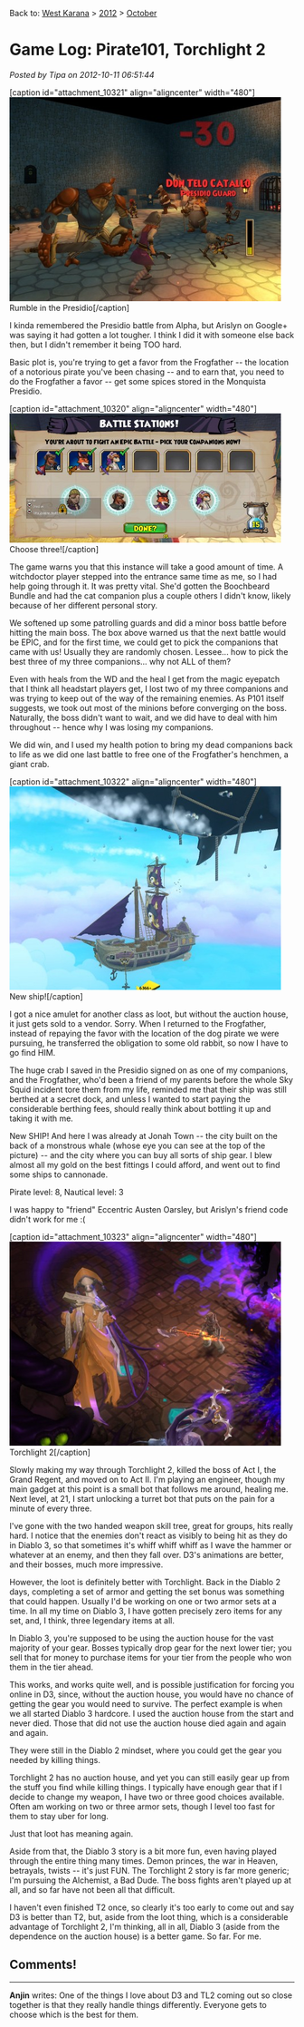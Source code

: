 Back to: [West Karana](/posts/westkarana.md) > [2012](/posts/2012/westkarana.md) > [October](./westkarana.md)
# Game Log: Pirate101, Torchlight 2

*Posted by Tipa on 2012-10-11 06:51:44*

[caption id="attachment\_10321" align="aligncenter" width="480"][![Rumble in the Presidio](../../../uploads/2012/10/Pirate-2012-10-10-21-01-42-45-480x360.jpg "Pirate 2012-10-10 21-01-42-45")](../../../uploads/2012/10/Pirate-2012-10-10-21-01-42-45.jpg) Rumble in the Presidio[/caption]

I kinda remembered the Presidio battle from Alpha, but Arislyn on Google+ was saying it had gotten a lot tougher. I think I did it with someone else back then, but I didn't remember it being TOO hard.

Basic plot is, you're trying to get a favor from the Frogfather -- the location of a notorious pirate you've been chasing -- and to earn that, you need to do the Frogfather a favor -- get some spices stored in the Monquista Presidio.

[caption id="attachment\_10320" align="aligncenter" width="480"][![](../../../uploads/2012/10/Pirate-2012-10-10-20-46-22-23-480x228.jpg "Choose three!")](../../../uploads/2012/10/Pirate-2012-10-10-20-46-22-23.jpg) Choose three![/caption]

The game warns you that this instance will take a good amount of time. A witchdoctor player stepped into the entrance same time as me, so I had help going through it. It was pretty vital. She'd gotten the Boochbeard Bundle and had the cat companion plus a couple others I didn't know, likely because of her different personal story.

We softened up some patrolling guards and did a minor boss battle before hitting the main boss. The box above warned us that the next battle would be EPIC, and for the first time, we could get to pick the companions that came with us! Usually they are randomly chosen. Lessee... how to pick the best three of my three companions... why not ALL of them?

Even with heals from the WD and the heal I get from the magic eyepatch that I think all headstart players get, I lost two of my three companions and was trying to keep out of the way of the remaining enemies. As P101 itself suggests, we took out most of the minions before converging on the boss. Naturally, the boss didn't want to wait, and we did have to deal with him throughout -- hence why I was losing my companions.

We did win, and I used my health potion to bring my dead companions back to life as we did one last battle to free one of the Frogfather's henchmen, a giant crab.

[caption id="attachment\_10322" align="aligncenter" width="480"][![](../../../uploads/2012/10/Pirate-2012-10-10-21-26-57-76-480x359.jpg "New ship!")](../../../uploads/2012/10/Pirate-2012-10-10-21-26-57-76.jpg) New ship![/caption]

I got a nice amulet for another class as loot, but without the auction house, it just gets sold to a vendor. Sorry. When I returned to the Frogfather, instead of repaying the favor with the location of the dog pirate we were pursuing, he transferred the obligation to some old rabbit, so now I have to go find HIM.

The huge crab I saved in the Presidio signed on as one of my companions, and the Frogfather, who'd been a friend of my parents before the whole Sky Squid incident tore them from my life, reminded me that their ship was still berthed at a secret dock, and unless I wanted to start paying the considerable berthing fees, should really think about bottling it up and taking it with me.

New SHIP! And here I was already at Jonah Town -- the city built on the back of a monstrous whale (whose eye you can see at the top of the picture) -- and the city where you can buy all sorts of ship gear. I blew almost all my gold on the best fittings I could afford, and went out to find some ships to cannonade.

Pirate level: 8, Nautical level: 3

I was happy to "friend" Eccentric Austen Oarsley, but Arislyn's friend code didn't work for me :(

[caption id="attachment\_10323" align="aligncenter" width="480"][![](../../../uploads/2012/10/Torchlight2-2012-10-10-23-32-46-57-480x360.jpg "Torchlight 2")](../../../uploads/2012/10/Torchlight2-2012-10-10-23-32-46-57.jpg) Torchlight 2[/caption]

Slowly making my way through Torchlight 2, killed the boss of Act I, the Grand Regent, and moved on to Act II. I'm playing an engineer, though my main gadget at this point is a small bot that follows me around, healing me. Next level, at 21, I start unlocking a turret bot that puts on the pain for a minute of every three.

I've gone with the two handed weapon skill tree, great for groups, hits really hard. I notice that the enemies don't react as visibly to being hit as they do in Diablo 3, so that sometimes it's whiff whiff whiff as I wave the hammer or whatever at an enemy, and then they fall over. D3's animations are better, and their bosses, much more impressive.

However, the loot is definitely better with Torchlight. Back in the Diablo 2 days, completing a set of armor and getting the set bonus was something that could happen. Usually I'd be working on one or two armor sets at a time. In all my time on Diablo 3, I have gotten precisely zero items for any set, and, I think, three legendary items at all.

In Diablo 3, you're supposed to be using the auction house for the vast majority of your gear. Bosses typically drop gear for the next lower tier; you sell that for money to purchase items for your tier from the people who won them in the tier ahead.

This works, and works quite well, and is possible justification for forcing you online in D3, since, without the auction house, you would have no chance of getting the gear you would need to survive. The perfect example is when we all started Diablo 3 hardcore. I used the auction house from the start and never died. Those that did not use the auction house died again and again and again.

They were still in the Diablo 2 mindset, where you could get the gear you needed by killing things.

Torchlight 2 has no auction house, and yet you can still easily gear up from the stuff you find while killing things. I typically have enough gear that if I decide to change my weapon, I have two or three good choices available. Often am working on two or three armor sets, though I level too fast for them to stay uber for long.

Just that loot has meaning again.

Aside from that, the Diablo 3 story is a bit more fun, even having played through the entire thing many times. Demon princes, the war in Heaven, betrayals, twists -- it's just FUN. The Torchlight 2 story is far more generic; I'm pursuing the Alchemist, a Bad Dude. The boss fights aren't played up at all, and so far have not been all that difficult.

I haven't even finished T2 once, so clearly it's too early to come out and say D3 is better than T2, but, aside from the loot thing, which is a considerable advantage of Torchlight 2, I'm thinking, all in all, Diablo 3 (aside from the dependence on the auction house) is a better game. So far. For me.

## Comments!

---

**Anjin** writes: One of the things I love about D3 and TL2 coming out so close together is that they really handle things differently. Everyone gets to choose which is the best for them.

